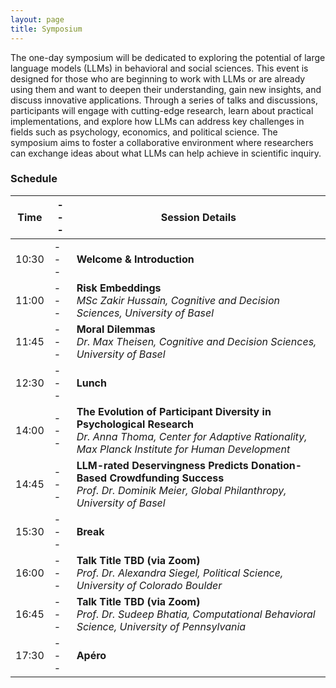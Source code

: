 ```yaml
---
layout: page
title: Symposium
---
```



The one-day symposium will be dedicated to exploring the potential of large language models (LLMs) in behavioral and social sciences. This event is designed for those who are beginning to work with LLMs or are already using them and want to deepen their understanding, gain new insights, and discuss innovative applications. Through a series of talks and discussions, participants will engage with cutting-edge research, learn about practical implementations, and explore how LLMs can address key challenges in fields such as psychology, economics, and political science. The symposium aims to foster a collaborative environment where researchers can exchange ideas about what LLMs can help achieve in scientific inquiry.

### Schedule

| Time |---| Session Details                                       |
|------|---|------------------------------------------------------|
| 10:30 |---| **Welcome & Introduction**                            |
| 11:00 |---| **Risk Embeddings**                                    <br> *MSc Zakir Hussain, Cognitive and Decision Sciences, University of Basel* |
| 11:45 |---| **Moral Dilemmas**                                     <br> *Dr. Max Theisen, Cognitive and Decision Sciences, University of Basel* |
| 12:30 |---| **Lunch**                                              |
| 14:00 |---| **The Evolution of Participant Diversity in Psychological Research**  <br> *Dr. Anna Thoma, Center for Adaptive Rationality, Max Planck Institute for Human Development* |
| 14:45 |---| **LLM-rated Deservingness Predicts Donation-Based Crowdfunding Success**  <br> *Prof. Dr. Dominik Meier, Global Philanthropy, University of Basel* |
| 15:30 |---| **Break**                                              |
| 16:00 |---| **Talk Title TBD (via Zoom)**                                     <br> *Prof. Dr. Alexandra Siegel, Political Science, University of Colorado Boulder* |
| 16:45 |---| **Talk Title TBD (via Zoom)**                                     <br> *Prof. Dr. Sudeep Bhatia, Computational Behavioral Science, University of Pennsylvania* |
| 17:30 |---| **Apéro**                                              |

